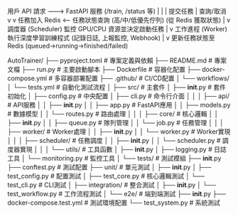 用戶 API 請求 ---> FastAPI 服務 (/train, /status 等)
    |                   |
    | 提交任務           | 查詢/取消
    v                   v
  任務加入 Redis <-- 任務狀態查詢
    (高/中/低優先佇列)      (從 Redis 獲取狀態)
    |
    v
調度器 (Scheduler) 監控 GPU/CPU 資源並決定啟動任務
    |
    v
工作進程 (Worker) 執行深度學習訓練程式 (記錄日誌, 上報監控, Webhook)
    |
    v
更新任務狀態至 Redis (queued->running->finished/failed)


AutoTrainer/
├── pyproject.toml           # 專案定義與依賴
├── README.md                # 專案文檔
├── run.py                   # 主要啟動腳本
├── Dockerfile               # 容器化配置
├── docker-compose.yml       # 多容器部署配置
├── .github/                 # CI/CD配置
│   └── workflows/
│       └── tests.yml        # 自動化測試流程
│
├── src/                     # 主套件
│   ├── __init__.py          # 套件初始化
│   ├── config.py            # 中央配置
│   ├── cli.py               # 命令行介面
│   │
│   ├── api/                 # API服務
│   │   ├── __init__.py
│   │   ├── app.py           # FastAPI應用
│   │   ├── models.py        # 數據模型
│   │   └── routes.py        # 路由處理
│   │
│   ├── core/                # 核心邏輯
│   │   ├── __init__.py
│   │   ├── queue.py         # 隊列管理
│   │   └── job.py           # 任務管理
│   │
│   ├── worker/              # Worker處理
│   │   ├── __init__.py
│   │   └── worker.py        # Worker實現
│   │
│   ├── scheduler/           # 任務調度
│   │   ├── __init__.py
│   │   └── scheduler.py     # 調度器實現
│   │
│   └── utils/               # 工具函數
│       ├── __init__.py
│       ├── logging.py       # 日誌工具
│       └── monitoring.py    # 監控工具
│
└── tests/                   # 測試模組
    ├── __init__.py
    ├── conftest.py          # 測試配置
    ├── unit/                # 單元測試
    │   ├── __init__.py
    │   ├── test_config.py   # 配置測試
    │   ├── test_core.py     # 核心邏輯測試
    │   └── test_cli.py      # CLI測試
    │
    ├── integration/         # 整合測試
    │   ├── __init__.py
    │   └── test_workflow.py # 工作流程測試
    │
    └── e2e/                 # 端到端測試
        ├── __init__.py
        ├── docker-compose.test.yml # 測試環境配置
        └── test_system.py   # 系統測試
